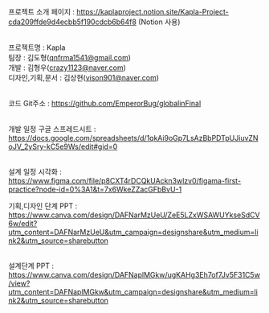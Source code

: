 프로젝트 소개 페이지 : https://kaplaproject.notion.site/Kapla-Project-cda209ffde9d4ecbb5f190cdcb6b64f8 (Notion 사용)<br><br>

프로젝트명 : Kapla <br>
팀장 : 김도형(qnfrma1541@gmail.com)<br>
개발 : 김형우(crazy1123@naver.com)<br>
디자인,기획,문서 : 김상현(vison901@naver.com)<br><br>

코드 Git주소 : https://github.com/EmperorBug/globalinFinal<br><br>

개발 일정 구글 스프레드시트 : https://docs.google.com/spreadsheets/d/1qkAi9oGp7LsAzBbPDTpUJiuvZNoJV_2ySry-kC5e9Ws/edit#gid=0<br><br>

설계 일정 시각화 : https://www.figma.com/file/p8CXT4rDCQkUAckn3wlzv0/figama-first-practice?node-id=0%3A1&t=7x6WkeZZacGFbBvU-1

기획,디자인 단계 PPT : https://www.canva.com/design/DAFNarMzUeU/ZeE5LZxWSAWUYkseSdCV6w/edit?utm_content=DAFNarMzUeU&utm_campaign=designshare&utm_medium=link2&utm_source=sharebutton<br><br>

설계단계 PPT : https://www.canva.com/design/DAFNaplMGkw/ugKAHg3Eh7of7Jv5F31C5w/view?utm_content=DAFNaplMGkw&utm_campaign=designshare&utm_medium=link2&utm_source=sharebutton
